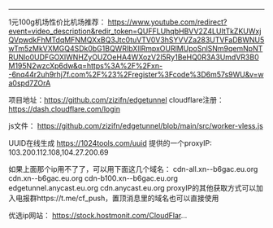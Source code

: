 ------
1元100g机场性价比机场推荐：
https://www.youtube.com/redirect?event=video_description&redir_token=QUFFLUhqbHBVV2Z4LUItTkZKUWxjQVpwdkFhMTdqMFNMQXxBQ3Jtc0tuVTV0V3hSYVVZa283UTVFaDBWNU5wTm5zMkVXMGQ4SDk0bG1BQWRIbXllRmpxOURlMUpoSnlSNm9qemNpNTRUNlo0UDFGOXlWNHZyOUZOeHA4WXozV2l5Ry1BeHQ0R3A3UmdVR3B0M195N2wzcXp6dw&q=https%3A%2F%2Fxn--6nq44r2uh9rhj7f.com%2F%23%2Fregister%3Fcode%3D6m57s9WU&v=wa0spd7ZOrA

项目地址：https://github.com/zizifn/edgetunnel
cloudflare注册：https://dash.cloudflare.com/login

js文件：
https://github.com/zizifn/edgetunnel/blob/main/src/worker-vless.js

UUID在线生成 https://1024tools.com/uuid
提供的一个proxyIP: 103.200.112.108,104.27.200.69


如果上面那个ip用不了了，可以用下面这几个域名：
cdn-all.xn--b6gac.eu.org
cdn.xn--b6gac.eu.org
cdn-b100.xn--b6gac.eu.org
edgetunnel.anycast.eu.org
cdn.anycast.eu.org
proxyIP的其他获取方式可以加入电报群https://t.me/cf_push，置顶消息里的域名也可以直接使用

优选ip网站：
https://stock.hostmonit.com/CloudFlar...
